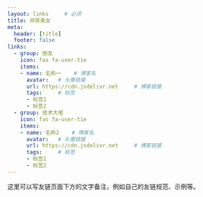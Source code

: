```yaml
---
layout: links     # 必须
title: 帅哥美女
meta:
  header: [title]
  footer: false
links:
  - group: 朋友
    icon: fas fa-user-tie
    items:
    - name: 名称一    # 博客名
      avatar:   # 头像链接
      url: https://cdn.jsdelivr.net     # 博客链接
      tags:     # 标签
      - 标签1
      - 标签2
  - group: 技术大佬
    icon: fas fa-user-tie
    items:
    - name: 名称2    # 博客名
      avatar:   # 头像链接
      url: https://cdn.jsdelivr.net     # 博客链接
      tags:     # 标签
      - 标签1
      - 标签2
---
```


这里可以写友链页面下方的文字备注，例如自己的友链规范、示例等。
